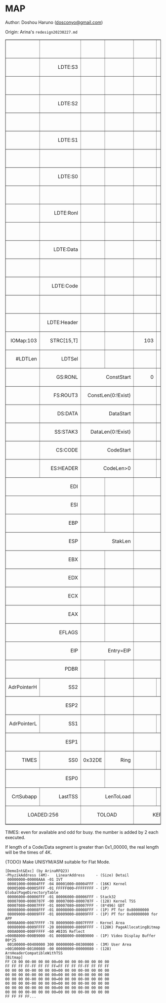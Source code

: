 # MAP

Author: Doshou Haruno (dosconyo@gmail.com)

Origin: Arina's `redesign20230227.md`

<table border="1px" cellspacing="0" cellpadding="0" width="479">
  <tr>
    <td width="71" nowrap><p align="right">&nbsp;</p></td>
    <td width="85" nowrap><p align="right">&nbsp;</p></td>
    <td width="57" nowrap><p align="right">&nbsp;</p></td>
    <td width="76" nowrap><p align="right">&nbsp;</p></td>
    <td width="57" nowrap><p align="right">&nbsp;</p></td>
    <td width="95" nowrap><p align="right">&nbsp;</p></td>
    <td width="39" nowrap><p align="left">*164 </p></td>
  </tr>
  <tr>
    <td width="71" nowrap><p align="right">&nbsp;</p></td>
    <td width="85" nowrap><p align="right">LDTE:S3</p></td>
    <td width="57" nowrap><p align="right">&nbsp;</p></td>
    <td width="76" nowrap><p align="right">&nbsp;</p></td>
    <td width="57" nowrap><p align="right">&nbsp;</p></td>
    <td width="95" nowrap><p align="right">&nbsp;</p></td>
    <td width="39" nowrap><p align="left">*160</p></td>
  </tr>
  <tr>
    <td width="71" nowrap><p align="right">&nbsp;</p></td>
    <td width="85" nowrap><p align="right">&nbsp;</p></td>
    <td width="57" nowrap><p align="right">&nbsp;</p></td>
    <td width="76" nowrap><p align="right">&nbsp;</p></td>
    <td width="57" nowrap><p align="right">&nbsp;</p></td>
    <td width="95" nowrap><p align="right">&nbsp;</p></td>
    <td width="39" nowrap><p align="left">*156</p></td>
  </tr>
  <tr>
    <td width="71" nowrap><p align="right">&nbsp;</p></td>
    <td width="85" nowrap><p align="right">LDTE:S2</p></td>
    <td width="57" nowrap><p align="right">&nbsp;</p></td>
    <td width="76" nowrap><p align="right">&nbsp;</p></td>
    <td width="57" nowrap><p align="right">&nbsp;</p></td>
    <td width="95" nowrap><p align="right">&nbsp;</p></td>
    <td width="39" nowrap><p align="left">*152</p></td>
  </tr>
  <tr>
    <td width="71" nowrap><p align="right">&nbsp;</p></td>
    <td width="85" nowrap><p align="right">&nbsp;</p></td>
    <td width="57" nowrap><p align="right">&nbsp;</p></td>
    <td width="76" nowrap><p align="right">&nbsp;</p></td>
    <td width="57" nowrap><p align="right">&nbsp;</p></td>
    <td width="95" nowrap><p align="right">&nbsp;</p></td>
    <td width="39" nowrap><p align="left">*148</p></td>
  </tr>
  <tr>
    <td width="71" nowrap><p align="right">&nbsp;</p></td>
    <td width="85" nowrap><p align="right">LDTE:S1</p></td>
    <td width="57" nowrap><p align="right">&nbsp;</p></td>
    <td width="76" nowrap><p align="right">&nbsp;</p></td>
    <td width="57" nowrap><p align="right">&nbsp;</p></td>
    <td width="95" nowrap><p align="right">&nbsp;</p></td>
    <td width="39" nowrap><p align="left">*144</p></td>
  </tr>
  <tr>
    <td width="71" nowrap><p align="right">&nbsp;</p></td>
    <td width="85" nowrap><p align="right">&nbsp;</p></td>
    <td width="57" nowrap><p align="right">&nbsp;</p></td>
    <td width="76" nowrap><p align="right">&nbsp;</p></td>
    <td width="57" nowrap><p align="right">&nbsp;</p></td>
    <td width="95" nowrap><p align="right">&nbsp;</p></td>
    <td width="39" nowrap><p align="left">*140</p></td>
  </tr>
  <tr>
    <td width="71" nowrap><p align="right">&nbsp;</p></td>
    <td width="85" nowrap><p align="right">LDTE:S0</p></td>
    <td width="57" nowrap><p align="right">&nbsp;</p></td>
    <td width="76" nowrap><p align="right">&nbsp;</p></td>
    <td width="57" nowrap><p align="right">&nbsp;</p></td>
    <td width="95" nowrap><p align="right">&nbsp;</p></td>
    <td width="39" nowrap><p align="left">*136</p></td>
  </tr>
  <tr>
    <td width="71" nowrap><p align="right">&nbsp;</p></td>
    <td width="85" nowrap><p align="right">&nbsp;</p></td>
    <td width="57" nowrap><p align="right">&nbsp;</p></td>
    <td width="76" nowrap><p align="right">&nbsp;</p></td>
    <td width="57" nowrap><p align="right">&nbsp;</p></td>
    <td width="95" nowrap><p align="right">&nbsp;</p></td>
    <td width="39" nowrap><p align="left">*132</p></td>
  </tr>
  <tr>
    <td width="71" nowrap><p align="right">&nbsp;</p></td>
    <td width="85" nowrap><p align="right">LDTE:Ronl</p></td>
    <td width="57" nowrap><p align="right">&nbsp;</p></td>
    <td width="76" nowrap><p align="right">&nbsp;</p></td>
    <td width="57" nowrap><p align="right">&nbsp;</p></td>
    <td width="95" nowrap><p align="right">&nbsp;</p></td>
    <td width="39" nowrap><p align="left">*128</p></td>
  </tr>
  <tr>
    <td width="71" nowrap><p align="right">　 </p></td>
    <td width="85" nowrap><p align="right">　 </p></td>
    <td width="57" nowrap><p align="right">　 </p></td>
    <td width="76" nowrap><p align="right">　 </p></td>
    <td width="57" nowrap><p align="right">　 </p></td>
    <td width="95" nowrap><p align="right">　 </p></td>
    <td width="39" nowrap><p align="left">124</p></td>
  </tr>
  <tr>
    <td width="71" nowrap><p align="right">　 </p></td>
    <td width="85" nowrap><p align="right">LDTE:Data　 </p></td>
    <td width="57" nowrap><p align="right">　 </p></td>
    <td width="76" nowrap><p align="right">　 </p></td>
    <td width="57" nowrap><p align="right">　 </p></td>
    <td width="95" nowrap><p align="right">　 </p></td>
    <td width="39" nowrap><p align="left">120</p></td>
  </tr>
  <tr>
    <td width="71" nowrap><p align="right">　 </p></td>
    <td width="85" nowrap><p align="right">　 </p></td>
    <td width="57" nowrap><p align="right">　 </p></td>
    <td width="76" nowrap><p align="right">　 </p></td>
    <td width="57" nowrap><p align="right">　 </p></td>
    <td width="95" nowrap><p align="right">　 </p></td>
    <td width="39" nowrap><p align="left">116</p></td>
  </tr>
  <tr>
    <td width="71" nowrap><p align="right">　 </p></td>
    <td width="85" nowrap><p align="right">LDTE:Code　 </p></td>
    <td width="57" nowrap><p align="right">　 </p></td>
    <td width="76" nowrap><p align="right">　 </p></td>
    <td width="57" nowrap><p align="right">　 </p></td>
    <td width="95" nowrap><p align="right">　 </p></td>
    <td width="39" nowrap><p align="left">112</p></td>
  </tr>
  <tr>
    <td width="71" nowrap><p align="right">　 </p></td>
    <td width="85" nowrap><p align="right">　 </p></td>
    <td width="57" nowrap><p align="right">　 </p></td>
    <td width="76" nowrap><p align="right">　 </p></td>
    <td width="57" nowrap><p align="right">　 </p></td>
    <td width="95" nowrap><p align="right">　 </p></td>
    <td width="39" nowrap><p align="left">108</p></td>
  </tr>
  <tr>
    <td width="71" nowrap><p align="right">　 </p></td>
    <td width="85" nowrap><p align="right">LDTE:Header　 </p></td>
    <td width="57" nowrap><p align="right">　 </p></td>
    <td width="76" nowrap><p align="right">　 </p></td>
    <td width="57" nowrap><p align="right">　 </p></td>
    <td width="95" nowrap><p align="right">　 </p></td>
    <td width="39" nowrap><p align="left">104</p></td>
  </tr>
  <tr>
    <td width="71" nowrap><p align="right">IOMap:103 </p></td>
    <td width="85" nowrap><p align="right">STRC[15,T]</p></td>
    <td width="57" nowrap><p align="right">　 </p></td>
    <td width="76" nowrap><p align="right">　 </p></td>
    <td width="57" nowrap><p align="right">103</p></td>
    <td width="95" nowrap><p align="right">STRC[15,T]</p></td>
    <td width="39" nowrap><p align="left">100</p></td>
  </tr>
  <tr>
    <td width="71" nowrap><p align="right">#LDTLen</p></td>
    <td width="85" nowrap><p align="right">LDTSel</p></td>
    <td width="57" nowrap><p align="right">　 </p></td>
    <td width="76" nowrap><p align="right">　 </p></td>
    <td width="57" nowrap><p align="right">　 </p></td>
    <td width="95" nowrap><p align="right">0</p></td>
    <td width="39" nowrap><p align="left">96</p></td>
  </tr>
  <tr>
    <td width="71" nowrap><p align="right">&nbsp;</p></td>
    <td width="85" nowrap><p align="right">GS:RONL</p></td>
    <td width="132" nowrap colspan="2"><p align="right">ConstStart</p></td>
    <td width="57" nowrap><p align="right">0</p></td>
    <td width="95" nowrap><p align="right">GS</p></td>
    <td width="39" nowrap><p align="left">92</p></td>
  </tr>
  <tr>
    <td width="71" nowrap><p align="right">　 </p></td>
    <td width="85" nowrap><p align="right">FS:ROUT3</p></td>
    <td width="132" nowrap colspan="2"><p align="right">ConstLen(0:!Exist)</p></td>
    <td width="57" nowrap><p align="right">　 </p></td>
    <td width="95" nowrap><p align="right">FS</p></td>
    <td width="39" nowrap><p align="left">88</p></td>
  </tr>
  <tr>
    <td width="71" nowrap><p align="right">　 </p></td>
    <td width="85" nowrap><p align="right">DS:DATA</p></td>
    <td width="132" nowrap colspan="2"><p align="right">DataStart</p></td>
    <td width="57" nowrap><p align="right">　 </p></td>
    <td width="95" nowrap><p align="right">DS</p></td>
    <td width="39" nowrap><p align="left">84</p></td>
  </tr>
  <tr>
    <td width="71" nowrap><p align="right">　 </p></td>
    <td width="85" nowrap><p align="right">SS:STAK3</p></td>
    <td width="132" nowrap colspan="2"><p align="right">DataLen(0:!Exist)</p></td>
    <td width="57" nowrap><p align="right">　 </p></td>
    <td width="95" nowrap><p align="right">SS</p></td>
    <td width="39" nowrap><p align="left">80</p></td>
  </tr>
  <tr>
    <td width="71" nowrap><p align="right">　 </p></td>
    <td width="85" nowrap><p align="right">CS:CODE</p></td>
    <td width="132" nowrap colspan="2"><p align="right">CodeStart</p></td>
    <td width="57" nowrap><p align="right">　 </p></td>
    <td width="95" nowrap><p align="right">CS</p></td>
    <td width="39" nowrap><p align="left">76</p></td>
  </tr>
  <tr>
    <td width="71" nowrap><p align="right">　 </p></td>
    <td width="85" nowrap><p align="right">ES:HEADER</p></td>
    <td width="132" nowrap colspan="2"><p align="right">CodeLen&gt;0</p></td>
    <td width="57" nowrap><p align="right">　 </p></td>
    <td width="95" nowrap><p align="right">ES</p></td>
    <td width="39" nowrap><p align="left">72</p></td>
  </tr>
  <tr>
    <td width="156" nowrap colspan="2"><p align="right">EDI</p></td>
    <td width="57" nowrap><p align="right">　 </p></td>
    <td width="76" nowrap><p align="right">　 </p></td>
    <td width="151" nowrap colspan="2"><p align="right">EDI</p></td>
    <td width="39" nowrap><p align="left">68</p></td>
  </tr>
  <tr>
    <td width="156" nowrap colspan="2"><p align="right">ESI</p></td>
    <td width="57" nowrap><p align="right">　 </p></td>
    <td width="76" nowrap><p align="right">　 </p></td>
    <td width="151" nowrap colspan="2"><p align="right">ESI</p></td>
    <td width="39" nowrap><p align="left">64</p></td>
  </tr>
  <tr>
    <td width="156" nowrap colspan="2"><p align="right">EBP</p></td>
    <td width="57" nowrap><p align="right">　 </p></td>
    <td width="76" nowrap><p align="right">　 </p></td>
    <td width="151" nowrap colspan="2"><p align="right">EBP</p></td>
    <td width="39" nowrap><p align="left">60</p></td>
  </tr>
  <tr>
    <td width="156" nowrap colspan="2"><p align="right">ESP</p></td>
    <td width="132" nowrap colspan="2"><p align="right">StakLen</p></td>
    <td width="151" nowrap colspan="2"><p align="right">ESP</p></td>
    <td width="39" nowrap><p align="left">56</p></td>
  </tr>
  <tr>
    <td width="156" nowrap colspan="2"><p align="right">EBX</p></td>
    <td width="57" nowrap><p align="right">　 </p></td>
    <td width="76" nowrap><p align="right">　 </p></td>
    <td width="151" nowrap colspan="2"><p align="right">EBX</p></td>
    <td width="39" nowrap><p align="left">52</p></td>
  </tr>
  <tr>
    <td width="156" nowrap colspan="2"><p align="right">EDX</p></td>
    <td width="57" nowrap><p align="right">　 </p></td>
    <td width="76" nowrap><p align="right">　 </p></td>
    <td width="151" nowrap colspan="2"><p align="right">EDX</p></td>
    <td width="39" nowrap><p align="left">48</p></td>
  </tr>
  <tr>
    <td width="156" nowrap colspan="2"><p align="right">ECX</p></td>
    <td width="57" nowrap><p align="right">　 </p></td>
    <td width="76" nowrap><p align="right">　 </p></td>
    <td width="151" nowrap colspan="2"><p align="right">ECX</p></td>
    <td width="39" nowrap><p align="left">44</p></td>
  </tr>
  <tr>
    <td width="156" nowrap colspan="2"><p align="right">EAX</p></td>
    <td width="57" nowrap><p align="right">　 </p></td>
    <td width="76" nowrap><p align="right">　 </p></td>
    <td width="151" nowrap colspan="2"><p align="right">EAX</p></td>
    <td width="39" nowrap><p align="left">40</p></td>
  </tr>
  <tr>
    <td width="156" nowrap colspan="2"><p align="right">EFLAGS</p></td>
    <td width="57" nowrap><p align="right">　 </p></td>
    <td width="76" nowrap><p align="right">　 </p></td>
    <td width="151" nowrap colspan="2"><p align="right">EFLAGS</p></td>
    <td width="39" nowrap><p align="left">36</p></td>
  </tr>
  <tr>
    <td width="156" nowrap colspan="2"><p align="right">EIP</p></td>
    <td width="132" nowrap colspan="2"><p align="right">Entry=EIP</p></td>
    <td width="151" nowrap colspan="2"><p align="right">EIP</p></td>
    <td width="39" nowrap><p align="left">32</p></td>
  </tr>
  <tr>
    <td width="156" nowrap colspan="2"><p align="right">PDBR</p></td>
    <td width="57" nowrap><p align="right">　 </p></td>
    <td width="76" nowrap><p align="right">　 </p></td>
    <td width="151" nowrap colspan="2"><p align="right">PDBR</p></td>
    <td width="39" nowrap><p align="left">28</p></td>
  </tr>
  <tr>
    <td width="71" nowrap><p align="right">AdrPointerH</p></td>
    <td width="85" nowrap><p align="right">SS2</p></td>
    <td width="57" nowrap><p align="right">　 </p></td>
    <td width="76" nowrap><p align="right">　 </p></td>
    <td width="57" nowrap><p align="right">　 </p></td>
    <td width="95" nowrap><p align="right">SS2</p></td>
    <td width="39" nowrap><p align="left">24</p></td>
  </tr>
  <tr>
    <td width="156" nowrap colspan="2"><p align="right">ESP2</p></td>
    <td width="57" nowrap><p align="right">　 </p></td>
    <td width="76" nowrap><p align="right">　 </p></td>
    <td width="151" nowrap colspan="2"><p align="right">ESP2</p></td>
    <td width="39" nowrap><p align="left">20</p></td>
  </tr>
  <tr>
    <td width="71" nowrap><p align="right">AdrPointerL</p></td>
    <td width="85" nowrap><p align="right">SS1</p></td>
    <td width="57" nowrap><p align="right">　 </p></td>
    <td width="76" nowrap><p align="right">　 </p></td>
    <td width="57" nowrap><p align="right">　 </p></td>
    <td width="95" nowrap><p align="right">SS1</p></td>
    <td width="39" nowrap><p align="left">16</p></td>
  </tr>
  <tr>
    <td width="156" nowrap colspan="2"><p align="right">ESP1</p></td>
    <td width="57" nowrap><p align="right">　 </p></td>
    <td width="76" nowrap><p align="right">　 </p></td>
    <td width="151" nowrap colspan="2"><p align="right">ESP1</p></td>
    <td width="39" nowrap><p align="left">12</p></td>
  </tr>
  <tr>
    <td width="71" nowrap><p align="right">TIMES　 </p></td>
    <td width="85" nowrap><p align="right">SS0</p></td>
    <td width="57" nowrap><p align="right">0x32DE</p></td>
    <td width="76" nowrap><p align="right">Ring</p></td>
    <td width="57" nowrap><p align="right">　 </p></td>
    <td width="95" nowrap><p align="right">SS0</p></td>
    <td width="39" nowrap><p align="left">8</p></td>
  </tr>
  <tr>
    <td width="156" nowrap colspan="2"><p align="right">ESP0</p></td>
    <td width="57" nowrap><p align="right">　 </p></td>
    <td width="76" nowrap><p align="right">　 </p></td>
    <td width="151" nowrap colspan="2"><p align="right">ESP0</p></td>
    <td width="39" nowrap><p align="left">4</p></td>
  </tr>
  <tr>
    <td width="71" nowrap><p align="right">CrtSubapp</p></td>
    <td width="85" nowrap><p align="right">LastTSS</p></td>
    <td width="132" nowrap colspan="2"><p align="right">LenToLoad</p></td>
    <td width="57" nowrap><p align="right">　 </p></td>
    <td width="95" nowrap><p align="right">0</p></td>
    <td width="39" nowrap><p align="left">0</p></td>
  </tr>
  <tr>
    <td width="156" nowrap colspan="2"><p align="center">LOADED:256</p></td>
    <td width="132" nowrap colspan="2"><p align="center">TOLOAD</p></td>
    <td width="151" nowrap colspan="2"><p align="center">KERNEL</p></td>
    <td width="39" nowrap></td>
  </tr>
</table>

TIMES: even for available and odd for busy. the number is added by 2 each executed.

If length of a Code/Data segment is greater than 0x1_00000, the real length will be the times of 4K.

{TODO} Make UNISYM/ASM suitable for Flat Mode.



```
[DemoInt&Exc] (by ArinaRFQ23)
-PhyzikAddress (4M)-   LinearAddress     - (Size) Detail
 00000000~00000AAA -01 IVT
 00001000~00004FFF -04 80001000~80004FFF - (16K) Kernel
 00005000~00005FFF -01 FFFFF000~FFFFFFFF - (1P) GlobalPageDirectoryTable
 00006000~00006FFF -01 80006000~80006FFF - Stack32
 00007000~0000707F -00 80007000~8000707F - (128) Kernel TSS
 00007080~00007FFF -01 80007080~80007FFF - (8*496) GDT
 00008000~00008FFF -01 80008000~80008FFF - (1P) PT for 0x80000000
 00009000~00009FFF -01 80009000~80009FFF - (1P) PT for 0x00000000 for APP
 0000A000~0007FFFF -78 80009000~8007FFFF - Kernel Area
 00080000~0009FFFF -20 80080000~8009FFFF - (128K) PageAllocatingBitmap
 000A0000~000FFFFF -60 #BIOS Reflect
>000B8000~000B9000 -01 800B8000~800B9000 - (1P) Video Display Buffer 80*25
 00100000~00400000 300 00000000~00300000 - (3M) User Area
>00100000~00100080 -00 00000000~00000080 - (128) ArnHeaderCompatibleWithTSS
[Bitmap]
FF C0 00 00-00 00 00 00=00 00 00 00-00 00 00 00
FF FF FF FF-FF FF FF FF=FF FF FF FF-FF FF FF FF
00 00 00 00-00 00 00 00=00 00 00 00-00 00 00 00
00 00 00 00-00 00 00 00=00 00 00 00-00 00 00 00
00 00 00 00-00 00 00 00=00 00 00 00-00 00 00 00
00 00 00 00-00 00 00 00=00 00 00 00-00 00 00 00
00 00 00 00-00 00 00 00=00 00 00 00-00 00 00 00
00 00 00 00-00 00 00 00=00 00 00 00-00 00 00 00
FF FF FF FF...
```
